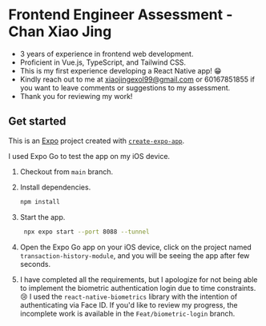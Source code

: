 # Frontend Engineer Assessment - Chan Xiao Jing

- 3 years of experience in frontend web development.
- Proficient in Vue.js, TypeScript, and Tailwind CSS.
- This is my first experience developing a React Native app! 😁
- Kindly reach out to me at xiaojingexol99@gmail.com or 60167851855 if you want to leave comments or suggestions to my assessment.
- Thank you for reviewing my work!

## Get started

This is an [Expo](https://expo.dev) project created with [`create-expo-app`](https://www.npmjs.com/package/create-expo-app).

I used Expo Go to test the app on my iOS device.

1. Checkout from `main` branch.

2. Install dependencies.

   ```bash
   npm install
   ```

3. Start the app.

   ```bash
    npx expo start --port 8088 --tunnel
   ```

4. Open the Expo Go app on your iOS device, click on the project named `transaction-history-module`, and you will be seeing the app after few seconds.

5. I have completed all the requirements, but I apologize for not being able to implement the biometric authentication login due to time constraints. 😢 I used the `react-native-biometrics` library with the intention of authenticating via Face ID. If you'd like to review my progress, the incomplete work is available in the `Feat/biometric-login` branch.
